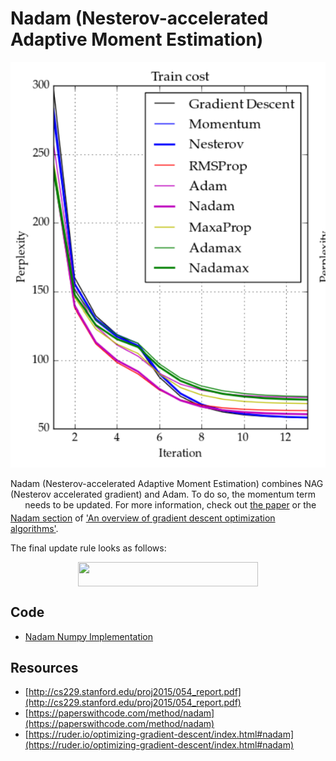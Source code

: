 # Nadam (Nesterov-accelerated Adaptive Moment Estimation)

![Nadam Training Example](doc/nadam_example.png)

Nadam (Nesterov-accelerated Adaptive Moment Estimation) combines NAG (Nesterov accelerated gradient) and Adam. To do so, the momentum term <img src="tex/ddb44cc6d9b5fa907d7e2d60daed1bca.svg?invert_in_darkmode" align=middle width=19.398893249999993pt height=14.15524440000002pt/> needs to be updated. For more information, check out [the paper](http://cs229.stanford.edu/proj2015/054_report.pdf) or the [Nadam section](https://ruder.io/optimizing-gradient-descent/index.html#nadam) of ['An overview of gradient descent optimization algorithms'](https://ruder.io/optimizing-gradient-descent/index.html).

The final update rule looks as follows:

<p align="center"><img src="tex/b860e63de84df769d7d9d6ce9295ba65.svg?invert_in_darkmode" align=middle width=288.9365853pt height=39.10877025pt/></p>

## Code

- [Nadam Numpy Implementation](code/nadam.py)

## Resources

- [http://cs229.stanford.edu/proj2015/054_report.pdf](http://cs229.stanford.edu/proj2015/054_report.pdf)
- [https://paperswithcode.com/method/nadam](https://paperswithcode.com/method/nadam)
- [https://ruder.io/optimizing-gradient-descent/index.html#nadam](https://ruder.io/optimizing-gradient-descent/index.html#nadam)